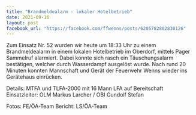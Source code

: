 ```yaml
---
title: "Brandmeldealarm - lokaler Hotelbetrieb"
date: 2021-09-16
layout: post
facebook_url: "https://facebook.com/ffwenns/posts/6205782802830126"
---
```


Zum Einsatz Nr. 52 wurden wir heute um 18:33 Uhr zu einem Brandmeldealarm in einem lokalen Hotelbetrieb im Oberdorf, mittels Pager Sammelruf alarmiert. Dabei konnte sich rasch ein Täuschungsalarm bestätigen, welcher durch Wasserdampf ausgelöst wurde.
Nach rund 20 Minuten konnten Mannschaft und Gerät der Feuerwehr Wenns wieder ins Gerätehaus einrücken. 

Details:
MTFA und TLFA-2000 mit 16 Mann
LFA auf Bereitschaft 
Einsatzleiter: OLM Markus Larcher /
OBI Gundolf Stefan

Fotos: FE/ÖA-Team
Bericht: LS/ÖA-Team